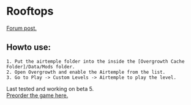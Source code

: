 # Rooftops
[Forum post.](http://forums.wolfire.com/viewtopic.php?f=16&t=16367)  
## Howto use:  
	1. Put the airtemple folder into the inside the [Overgrowth Cache Folder]/Data/Mods folder.  
	2. Open Overgrowth and enable the Airtemple from the list.  
	3. Go to Play -> Custom Levels -> Airtemple to play the level.   

Last tested and working on beta 5.  
[Preorder the game here.](http://www.wolfire.com/overgrowth)
